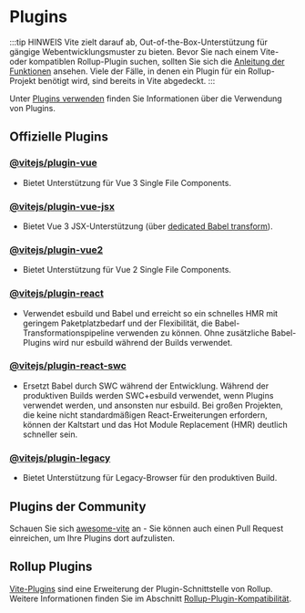 # Plugins

:::tip HINWEIS
Vite zielt darauf ab, Out-of-the-Box-Unterstützung für gängige Webentwicklungsmuster zu bieten. Bevor Sie nach einem Vite- oder kompatiblen Rollup-Plugin suchen, sollten Sie sich die [Anleitung der Funktionen](../guide/features.md) ansehen. Viele der Fälle, in denen ein Plugin für ein Rollup-Projekt benötigt wird, sind bereits in Vite abgedeckt.
:::

Unter [Plugins verwenden](../guide/using-plugins) finden Sie Informationen über die Verwendung von Plugins.

## Offizielle Plugins

### [@vitejs/plugin-vue](https://github.com/vitejs/vite-plugin-vue/tree/main/packages/plugin-vue)

- Bietet Unterstützung für Vue 3 Single File Components.

### [@vitejs/plugin-vue-jsx](https://github.com/vitejs/vite-plugin-vue/tree/main/packages/plugin-vue-jsx)

- Bietet Vue 3 JSX-Unterstützung (über [dedicated Babel transform](https://github.com/vuejs/jsx-next)).

### [@vitejs/plugin-vue2](https://github.com/vitejs/vite-plugin-vue2)

- Bietet Unterstützung für Vue 2 Single File Components.

### [@vitejs/plugin-react](https://github.com/vitejs/vite-plugin-react/tree/main/packages/plugin-react)

- Verwendet esbuild und Babel und erreicht so ein schnelles HMR mit geringem Paketplatzbedarf und der Flexibilität, die Babel-Transformationspipeline verwenden zu können. Ohne zusätzliche Babel-Plugins wird nur esbuild während der Builds verwendet.

### [@vitejs/plugin-react-swc](https://github.com/vitejs/vite-plugin-react-swc)

- Ersetzt Babel durch SWC während der Entwicklung. Während der produktiven Builds werden SWC+esbuild verwendet, wenn Plugins verwendet werden, und ansonsten nur esbuild. Bei großen Projekten, die keine nicht standardmäßigen React-Erweiterungen erfordern, können der Kaltstart und das Hot Module Replacement (HMR) deutlich schneller sein.

### [@vitejs/plugin-legacy](https://github.com/vitejs/vite/tree/main/packages/plugin-legacy)

- Bietet Unterstützung für Legacy-Browser für den produktiven Build.

## Plugins der Community

Schauen Sie sich [awesome-vite](https://github.com/vitejs/awesome-vite#plugins) an - Sie können auch einen Pull Request einreichen, um Ihre Plugins dort aufzulisten.

## Rollup Plugins

[Vite-Plugins](../guide/api-plugin) sind eine Erweiterung der Plugin-Schnittstelle von Rollup. Weitere Informationen finden Sie im Abschnitt [Rollup-Plugin-Kompatibilität](../guide/api-plugin#rollup-plugin-compatibility).
